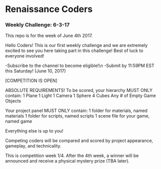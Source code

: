 # Renaissance Coders
### Weekly Challenge: 6-3-17
This repo is for the week of June 4th 2017.

Hello Coders! This is our first weekly challenge and we are extremely excited to see you here taking part in this challenge! Best of luck to everyone involved!

-Subscribe to the channel to become eligible!\n
-Submit by 11:59PM EST this Saturday! (June 10, 2017)

[COMPETITION IS OPEN]

ABSOLUTE REQUIREMENTS!
To be scored, your hierarchy MUST ONLY contain:
  1 Plane
  1 Light
  1 Camera
  1 Sphere
  4 Cubes
  Any # of Empty Game Objects 

Your project panel MUST ONLY contain:
  1 folder for materials, named materials
  1 folder for scripts, named scripts
  1 scene file for your game, named game

Everything else is up to you!

Competing coders will be compared and scored by project appearance, gameplay, and technicality.

This is competition week 1/4. After the 4th week, a winner will be announced and receive a physical mystery prize (TBA later).
